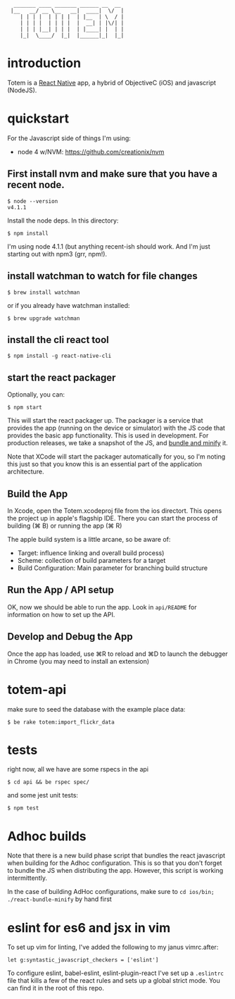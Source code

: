 ```
  _______ ____ _______ ______ __  __
 |__   __/ __ \__   __|  ____|  \/  |
    | | | |  | | | |  | |__  | \  / |
    | | | |  | | | |  |  __| | |\/| |
    | | | |__| | | |  | |____| |  | |
    |_|  \____/  |_|  |______|_|  |_|
```

introduction
============

Totem is a [React Native](https://facebook.github.io/react-native/releases/next/) app, a hybrid of ObjectiveC
(iOS) and javascript (NodeJS).

quickstart
==========

For the Javascript side of things I'm using:
- node 4 w/NVM: https://github.com/creationix/nvm

First install nvm and make sure that you have a recent node.
-----------------------------------------------------------

    $ node --version
    v4.1.1

Install the node deps. In this directory:

    $ npm install

I'm using node 4.1.1 (but anything recent-ish should work. And I'm just
starting out with npm3 (grr, npm!).

install watchman to watch for file changes
------------------------------------------

    $ brew install watchman

or if you already have watchman installed:

    $ brew upgrade watchman


install the cli react tool
--------------------------

    $ npm install -g react-native-cli

start the react packager
-------------------------

Optionally, you can:

    $ npm start

This will start the react packager up. The packager is a service that
provides the app (running on the device or simulator) with the JS code
that provides the basic app functionality. This is used in development.
For production releases, we take a snapshot of the JS, and [bundle and minify](https://github.com/jackpine/totem/blob/master/ios/main.jsbundle)
it.

Note that XCode will start the packager automatically for you, so I'm noting this
just so that you know this is an essential part of the application
architecture.


Build the App
-----------

In Xcode, open the Totem.xcodeproj file from the ios directort. This
opens the project up in apple's flagship IDE. There you can start the
process of building (⌘ B) or running the app (⌘ R)


The apple build system is a little arcane, so be aware of:

- Target: influence linking and overall build process)
- Scheme: collection of build parameters for a target
- Build Configuration: Main parameter for branching build structure

Run the App / API setup
-----------------------

OK, now we should be able to run the app. Look in `api/README` for
information on how to set up the API.

Develop and Debug the App
-------------------------

Once the app has loaded, use ⌘R to reload and ⌘D to launch the
debugger in Chrome (you may need to install an extension)

totem-api
=========

make sure to seed the database with the example place data:

    $ be rake totem:import_flickr_data

tests
=====

right now, all we have are some rspecs in the api

    $ cd api && be rspec spec/

and some jest unit tests:

    $ npm test

Adhoc builds
============

Note that there is a new build phase script that bundles the react
javascript when building for the Adhoc configuration. This is so that
you don't forget to bundle the JS when distributing the app.  However,
this script is working intermittently.

In the case of building AdHoc configurations, make sure to `cd ios/bin;
./react-bundle-minify` by hand first


eslint for es6 and jsx in vim
=============================

To set up vim for linting, I've added the following to my janus
vimrc.after:

```
let g:syntastic_javascript_checkers = ['eslint']
```

To configure eslint, babel-eslint, eslint-plugin-react I've set up a
`.eslintrc` file that kills a few of the react rules and sets up a
global strict mode. You can find it in the root of this repo.
